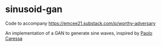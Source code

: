 # sinusoid-gan

Code to accompany https://emcee21.substack.com/p/worthy-adversary

An implementation of a GAN to generate sine waves, inspired by [Paolo Caressa](https://www.codemotion.com/magazine/dev-hub/machine-learning-dev/how-to-build-a-gan-in-python/)

